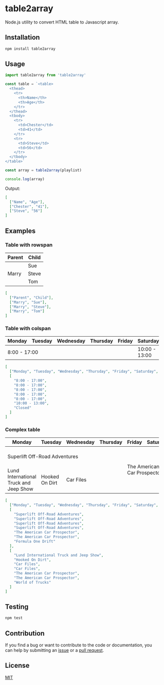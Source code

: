 # table2array

Node.js utility to convert HTML table to Javascript array.

## Installation

```sh
npm install table2array
```

## Usage

```js
import table2array from 'table2array'

const table = `<table>
  <thead>
    <tr>
      <th>Name</th>
      <th>Age</th>
    </tr>
  </thead>
  <tbody>
    <tr>
      <td>Chester</td>
      <td>41</td>
    </tr>
    <tr>
      <td>Steve</td>
      <td>56</td>
    </tr>
  </tbody>
</table>`

const array = table2array(playlist)

console.log(array)
```

Output:

```json
[
  ["Name", "Age"],
  ["Chester", "41"],
  ["Steve", "56"]
]
```

## Examples

### Table with rowspan

<table>
  <thead>
    <tr>
      <th>Parent</th>
      <th>Child</th>
    </tr>
  </thead>
  <tbody>
    <tr>
      <td rowspan="3">Marry</td>
      <td>Sue</td>
    </tr>
    <tr>
      <td>Steve</td>
    </tr>
    <tr>
      <td>Tom</td>
    </tr>
  </tbody>
</table>

```json
[
  ["Parent", "Child"],
  ["Marry", "Sue"],
  ["Marry", "Steve"],
  ["Marry", "Tom"]
]
```

### Table with colspan

<table>
  <thead>
    <tr>
      <th>Monday</th>
      <th>Tuesday</th>
      <th>Wednesday</th>
      <th>Thursday</th>
      <th>Friday</th>
      <th>Saturday</th>
      <th>Sunday</th>
    </tr>
  </thead>
  <tbody>
    <tr>
      <td colspan="5">8:00 - 17:00</td>
      <td>10:00 - 13:00</td>
      <td>Closed</td>
    </tr>
  </tbody>
</table>

```json
[
  ["Monday", "Tuesday", "Wednesday", "Thursday", "Friday", "Saturday", "Sunday"],
  [
    "8:00 - 17:00",
    "8:00 - 17:00",
    "8:00 - 17:00",
    "8:00 - 17:00",
    "8:00 - 17:00",
    "10:00 - 13:00",
    "Closed"
  ]
]
```

### Complex table

<table>
  <thead>
    <tr>
      <th>Monday</th>
      <th>Tuesday</th>
      <th>Wednesday</th>
      <th>Thursday</th>
      <th>Friday</th>
      <th>Saturday</th>
      <th>Sunday</th>
    </tr>
  </thead>
  <tbody>
    <tr>
      <td colspan="4">Superlift Off-Road Adventures</td>
      <td rowspan="2" colspan="2">The American Car Prospector</td>
      <td>Formula One Drift</td>
    </tr>
    <tr>
      <td>Lund International Truck and Jeep Show</td>
      <td>Hooked On Dirt</td>
      <td colspan="2">Car Files</td>
      <td>World of Trucks</td>
    </tr>
  </tbody>
</table>

```json
[
  ["Monday", "Tuesday", "Wednesday", "Thursday", "Friday", "Saturday", "Sunday"],
  [
    "Superlift Off-Road Adventures",
    "Superlift Off-Road Adventures",
    "Superlift Off-Road Adventures",
    "Superlift Off-Road Adventures",
    "The American Car Prospector",
    "The American Car Prospector",
    "Formula One Drift"
  ],
  [
    "Lund International Truck and Jeep Show",
    "Hooked On Dirt",
    "Car Files",
    "Car Files",
    "The American Car Prospector",
    "The American Car Prospector",
    "World of Trucks"
  ]
]
```

## Testing

```sh
npm test
```

## Contribution

If you find a bug or want to contribute to the code or documentation, you can help by submitting an [issue](https://github.com/freearhey/table2array/issues) or a [pull request](https://github.com/freearhey/table2array/pulls).

## License

[MIT](LICENSE)
